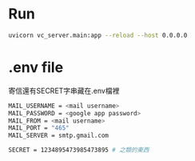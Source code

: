 # Run
```bash
uvicorn vc_server.main:app --reload --host 0.0.0.0
```
# .env file
寄信還有SECRET字串藏在.env檔裡
```bash
MAIL_USERNAME = <mail username>
MAIL_PASSWORD = <google app password>
MAIL_FROM = <mail username>
MAIL_PORT = "465"
MAIL_SERVER = smtp.gmail.com

SECRET = 1234895473985473895 # 之類的東西
```
